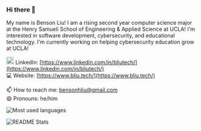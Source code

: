 ### Hi there 👋

My name is Benson Liu! I am a rising second year computer science major at the Henry Samueli School of Engineering & Applied Science at UCLA! I'm interested in software development, cybersecurity, and educational technology. I'm currently working on helping cybersecurity education grow at UCLA!

<img src="https://upload.wikimedia.org/wikipedia/commons/c/ca/LinkedIn_logo_initials.png" width=20px /> LinkedIn: [https://www.linkedin.com/in/bliutech/](https://www.linkedin.com/in/bliutech/) \
💻 Website: [https://www.bliu.tech/](https://www.bliu.tech/) 

📫 How to reach me: bensonhliu@gmail.com\
😄 Pronouns: he/him

![Most used languages](https://github-readme-stats.vercel.app/api/top-langs/?username=bliutech&layout=compact&theme=vue)

![README Stats](https://github-readme-stats.vercel.app/api?username=bliutech&show_icons=true&count_private=true&theme=vue)

<!--
**bliutech/bliutech** is a ✨ _special_ ✨ repository because its `README.md` (this file) appears on your GitHub profile.

Here are some ideas to get you started:

- 🔭 I’m currently working on ...
- 🌱 I’m currently learning ...
- 👯 I’m looking to collaborate on ...
- 🤔 I’m looking for help with ...
- 💬 Ask me about ...
- 📫 How to reach me: ...
- 😄 Pronouns: ...
- ⚡ Fun fact: ...
-->
